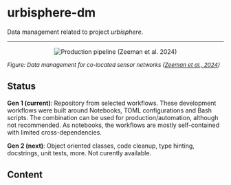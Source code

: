 # urbisphere-dm

Data management related to project <i>urbisphere</i>.


___
<p align="center">
  <img src="https://gi.copernicus.org/articles/13/393/2024/gi-13-393-2024-f01.png" title="Production pipeline (Zeeman et al. 2024)">
  <div style="font-size: small; font-style: italic">Figure: Data management for co-located sensor networks (<a href="https://gi.copernicus.org/articles/13/393/2024/">Zeeman et al., 2024</a>)</div>
</p>

## Status
**Gen 1 (current)**: Repository from selected workflows. These development workflows were built around Notebooks, TOML configurations and Bash scripts. The combination can be used for production/automation, although not recommended. As notebooks, the workflows are mostly self-contained with limited cross-dependencies.  

**Gen 2 (next)**: Object oriented classes, code cleanup, type hinting, docstrings, unit tests, more. Not curently available. 


## Content